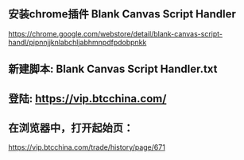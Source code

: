 
## 安装chrome插件 Blank Canvas Script Handler
https://chrome.google.com/webstore/detail/blank-canvas-script-handl/pipnnjjknlabchljabhmnpdfpdobpnkk

## 新建脚本: Blank Canvas Script Handler.txt

## 登陆: https://vip.btcchina.com/

## 在浏览器中，打开起始页：
https://vip.btcchina.com/trade/history/page/671